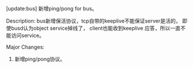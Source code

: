 [update:bus] 新增ping/pong for bus。

Description:
bus新增保活协议，tcp自带的keeplive不能保证server是活的，
即使busd认为object service掉线了， client也能收到keeplive
应答，所以一直不能访问service。

Major Changes:
1. 新增ping/pong协议。